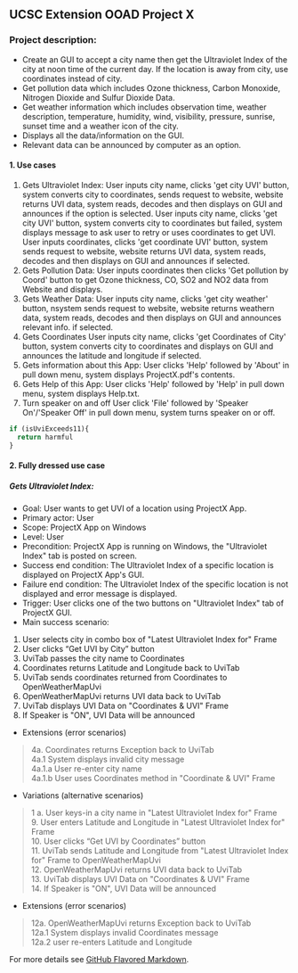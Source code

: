 ## UCSC Extension OOAD Project X

### Project description: 

* Create an GUI to accept a city name then get the Ultraviolet Index of the city at noon time of the current day. If the location is away from city, use coordinates instead of city.
* Get pollution data which includes Ozone thickness, Carbon Monoxide, Nitrogen Dioxide and Sulfur Dioxide Data.
* Get weather information which includes observation time, weather description, temperature, humidity, wind, visibility, pressure, sunrise, sunset time and a weather icon of the city.
* Displays all the data/information on the GUI.
* Relevant data can be announced by computer as an option.

#### 1. Use cases

1. Gets Ultraviolet Index:
User inputs city name, clicks 'get city UVI' button, system converts city to coordinates, sends request to website, website returns UVI data, system reads, decodes and then displays on GUI and announces if the option is selected.
User inputs city name, clicks 'get city UVI' button, system converts city to coordinates but failed, system displays message to ask user to retry or uses coordinates to get UVI.
User inputs coordinates, clicks 'get coordinate UVI' button, system sends request to website, website returns UVI data, system reads, decodes and then displays on GUI and announces if selected.
1. Gets Pollution Data:
User inputs coordinates then clicks 'Get pollution by Coord' button to get Ozone thickness, CO, SO2 and NO2 data from Website and displays.
1. Gets Weather Data:
User inputs city name, clicks 'get city weather' button, nsystem sends request to website, website returns weathern data, system reads, decodes and then displays on GUI and announces relevant info. if selected.
1. Gets Coordinates
User inputs city name, clicks 'get Coordinates of City' button, system converts city to coordinates and displays on GUI and announces the latitude and longitude if selected.
1. Gets information about this App:
User clicks 'Help' followed by 'About' in pull down menu, system displays ProjectX.pdf's contents.
1. Gets Help of this App:
User clicks 'Help' followed by 'Help' in pull down menu, system displays Help.txt.
1. Turn speaker on and off
User click 'File' followed by 'Speaker On'/'Speaker Off' in pull down menu, system turns speaker on or off.

```javascript
if (isUviExceeds11){
  return harmful
}
```

#### 2. Fully dressed use case

##### Gets Ultraviolet Index:
* Goal: User wants to get UVI of a location using ProjectX App.
* Primary actor: User
* Scope: ProjectX App on Windows
* Level: User
* Precondition: ProjectX App is running on Windows, the "Ultraviolet Index" tab is posted on screen.
* Success end condition: The Ultraviolet Index of a specific location is displayed on ProjectX App's GUI.
* Failure end condition: The Ultraviolet Index of the specific location is not displayed and error message is displayed.
* Trigger: User clicks one of the two buttons on "Ultraviolet Index" tab of ProjectX GUI.
* Main success scenario:
1. User selects city in combo box of "Latest Ultraviolet Index for" Frame
1. User clicks “Get UVI by City” button
1. UviTab passes the city name to Coordinates
1. Coordinates returns Latitude and Longitude back to UviTab
1. UviTab sends coordinates returned from Coordinates to OpenWeatherMapUvi
1. OpenWeatherMapUvi returns UVI data back to UviTab
1. UviTab displays UVI Data on "Coordinates & UVI" Frame
1. If Speaker is "ON", UVI Data will be announced
* Extensions (error scenarios)
> 4a. Coordinates returns Exception back to UviTab  
> 4a.1 System displays invalid city message   
> 4a.1.a User re-enter city name  
> 4a.1.b User uses Coordinates method in "Coordinate & UVI" Frame  
* Variations (alternative scenarios)
> 1 a. User keys-in a city name in "Latest Ultraviolet Index for" Frame   
> 9. User enters Latitude and Longitude in "Latest Ultraviolet Index for" Frame   
> 10. User clicks “Get UVI by Coordinates” button   
> 11. UviTab sends Latitude and Longitude from "Latest Ultraviolet Index for" Frame to OpenWeatherMapUvi    
> 12. OpenWeatherMapUvi returns UVI data back to UviTab   
> 13. UviTab displays UVI Data on "Coordinates & UVI" Frame   
> 14. If Speaker is "ON", UVI Data will be announced    
* Extensions (error scenarios)
> 12a. OpenWeatherMapUvi returns Exception back to UviTab   
> 12a.1 System displays invalid Coordinates message   
> 12a.2 user re-enters Latitude and Longitude   


For more details see [GitHub Flavored Markdown](https://guides.github.com/features/mastering-markdown/).
